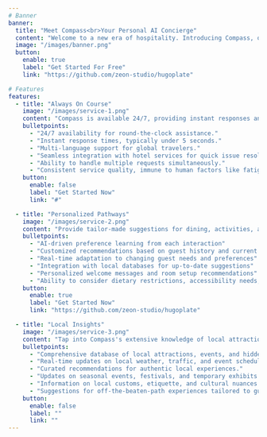 ```yaml
---
# Banner
banner:
  title: "Meet Compass<br>Your Personal AI Concierge"
  content: "Welcome to a new era of hospitality. Introducing Compass, our state-of-the-art AI concierge, designed to guide you to an unparalleled hotel experience."
  image: "/images/banner.png"
  button:
    enable: true
    label: "Get Started For Free"
    link: "https://github.com/zeon-studio/hugoplate"

# Features
features:
  - title: "Always On Course"
    image: "/images/service-1.png"
    content: "Compass is available 24/7, providing instant responses and solutions whenever guests need them."
    bulletpoints:
      - "24/7 availability for round-the-clock assistance."
      - "Instant response times, typically under 5 seconds."
      - "Multi-language support for global travelers."
      - "Seamless integration with hotel services for quick issue resolution."
      - "Ability to handle multiple requests simultaneously."
      - "Consistent service quality, immune to human factors like fatigue."
    button:
      enable: false
      label: "Get Started Now"
      link: "#"

  - title: "Personalized Pathways"
    image: "/images/service-2.png"
    content: "Provide tailor-made suggestions for dining, activities, and amenities based on guests' preferences."
    bulletpoints:
      - "AI-driven preference learning from each interaction"
      - "Customized recommendations based on guest history and current context"
      - "Real-time adaptation to changing guest needs and preferences"
      - "Integration with local databases for up-to-date suggestions"
      - "Personalized welcome messages and room setup recommendations"
      - "Ability to consider dietary restrictions, accessibility needs, and personal interests"
    button:
      enable: true
      label: "Get Started Now"
      link: "https://github.com/zeon-studio/hugoplate"

  - title: "Local Insights"
    image: "/images/service-3.png"
    content: "Tap into Compass's extensive knowledge of local attractions, events, and hidden gems."
    bulletpoints:
      - "Comprehensive database of local attractions, events, and hidden gems."
      - "Real-time updates on local weather, traffic, and event schedules."
      - "Curated recommendations for authentic local experiences."
      - "Updates on seasonal events, festivals, and temporary exhibits."
      - "Information on local customs, etiquette, and cultural nuances."
      - "Suggestions for off-the-beaten-path experiences tailored to guest interests."
    button:
      enable: false
      label: ""
      link: ""
---
```

<!-- Your content here -->
